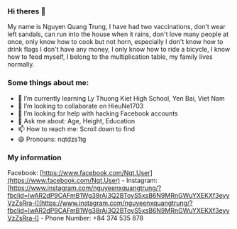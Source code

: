 ### Hi theres 👋
My name is Nguyen Quang Trung, I have had two vaccinations, don't wear left sandals, can run into the house when it rains, don't love many people at once, only know how to cook but not horn, especially I don't know how to drink flags I don't have any money, I only know how to ride a bicycle, I know how to feed myself, I belong to the multiplication table, my family lives normally.


### Some things about me:
- 🌱 I’m currently learning Ly Thuong Kiet High School, Yen Bai, Viet Nam
- 👯 I’m looking to collaborate on HieuNe1703
- 🤔 I’m looking for help with hacking Facebook accounts
- 💬 Ask me about: Age, Height, Education
- 📫 How to reach me: Scroll down to find
- 😄 Pronouns: nqtdzs1tg


### My information
Facebook: [https://www.facebook.com/Nqt.User](https://www.facebook.com/Nqt.User) - Instagram: [https://www.instagram.com/nguyeenxquangtrung/?fbclid=IwAR2dP9CAFmB1Wg38rAi3Q2BToyS5xsB6N9MRnGWuYXEKXf3eyyVzZsRra-I](https://www.instagram.com/nguyeenxquangtrung/?fbclid=IwAR2dP9CAFmB1Wg38rAi3Q2BToyS5xsB6N9MRnGWuYXEKXf3eyyVzZsRra-I) - Phone Number: +84 374 535 878
